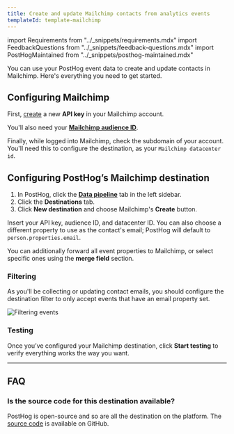 ```yaml
---
title: Create and update Mailchimp contacts from analytics events
templateId: template-mailchimp
---
```


import Requirements from "../_snippets/requirements.mdx"
import FeedbackQuestions from "../_snippets/feedback-questions.mdx"
import PostHogMaintained from "../_snippets/posthog-maintained.mdx"

You can use your PostHog event data to create and update contacts in Mailchimp. Here's everything you need to get started.

<Requirements />

## Configuring Mailchimp

First, [create](https://mailchimp.com/help/about-api-keys/) a new **API key** in your Mailchimp account.

You'll also need your **[Mailchimp audience ID](https://mailchimp.com/help/find-audience-id/)**.

Finally, while logged into Mailchimp, check the subdomain of your account. You'll need this to configure the destination, as your `Mailchimp datacenter id`.

## Configuring PostHog’s Mailchimp destination

1. In PostHog, click the **[Data pipeline](https://us.posthog.com/pipeline/overview)** tab in the left sidebar.
2. Click the **Destinations** tab.
3. Click **New destination** and choose Mailchimp's **Create** button.

Insert your API key, audience ID, and datacenter ID. You can also choose a different property to use as the contact's email; PostHog will default to `person.properties.email`.

You can additionally forward all event properties to Mailchimp, or select specific ones using the **merge field** section.

<HideOnCDPIndex>

### Filtering

As you'll be collecting or updating contact emails, you should configure the destination filter to only accept events that have an email property set.

![Filtering events](https://res.cloudinary.com/dmukukwp6/image/upload/filter_person_email_86c1d7a350.png)

### Testing

Once you’ve configured your Mailchimp destination, click **Start testing** to verify everything works the way you want.

***

<TemplateParameters />

## FAQ

### Is the source code for this destination available?

PostHog is open-source and so are all the destination on the platform. The [source code](https://github.com/PostHog/posthog/blob/master/posthog/cdp/templates/mailchimp/template_mailchimp.py) is available on GitHub.

<PostHogMaintained />

<FeedbackQuestions />

</HideOnCDPIndex>